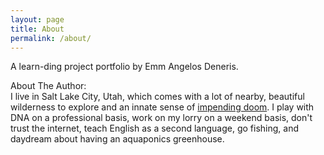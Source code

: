 ```yaml
---
layout: page
title: About
permalink: /about/
---
```


A learn-ding project portfolio by Emm Angelos Deneris. 

About The Author:
<br/> I live in Salt Lake City, Utah, which comes with a lot of nearby, beautiful wilderness to explore and an innate sense of [impending doom][impendingdoom]. I play with DNA on a professional basis, work on my lorry on a weekend basis, don't trust the internet, teach English as a second language, go fishing, and daydream about having an aquaponics greenhouse. 



[impendingdoom]: https://www.google.com/search?q=wasatch+fault+earthquake&oq=wasatch+fault+earthquake&aqs=chrome.0.69i59j0l4j69i60.2943j0j9&sourceid=chrome&ie=UTF-8
